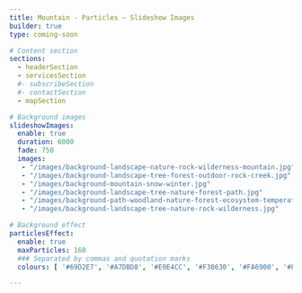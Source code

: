 ```yaml
---
title: Mountain - Particles – Slideshow Images
builder: true
type: coming-soon

# Content section
sections:
  - headerSection
  - servicesSection
  #- subscribeSection
  #- contactSection
  - mapSection

# Background images
slideshowImages:
  enable: true
  duration: 6000
  fade: 750
  images:
   - "/images/background-landscape-nature-rock-wilderness-mountain.jpg"
   - "/images/background-landscape-tree-forest-outdoor-rock-creek.jpg"
   - "/images/background-mountain-snow-winter.jpg"
   - "/images/background-landscape-tree-nature-forest-path.jpg"
   - "/images/background-path-woodland-nature-forest-ecosystem-temperate-broadleaf-and-mixed-forest.jpg"
   - "/images/background-landscape-tree-nature-rock-wilderness.jpg"

# Background effect
particlesEffect: 
  enable: true
  maxParticles: 160
  ### Separated by commas and quotation marks
  colours: [ '#69D2E7', '#A7DBD8', '#E0E4CC', '#F38630', '#FA6900', '#FF4E50', '#F9D423' ]

---
```

